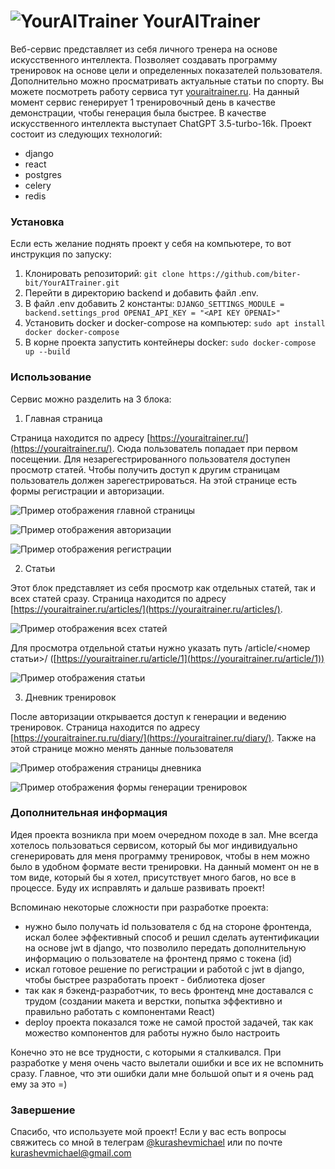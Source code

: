 ![YourAITrainer](https://github.com/biter-bit/YourAITrainer/blob/main/content/exact_inscription_youraitrainer_bodybuilding_an.jpg)
YourAITrainer
===============

Веб-сервис представляет из себя личного тренера на основе искусственного интеллекта. Позволяет создавать программу тренировок на основе цели и определенных показателей пользователя. Дополнительно можно просматривать актуальные статьи по спорту. Вы можете посмотреть работу сервиса тут [youraitrainer.ru](https://youraitrainer.ru). 
На данный момент сервис генерирует 1 тренировочный день в качестве демонстрации, чтобы генерация была быстрее. В качестве искусственного интеллекта выступает ChatGPT 3.5-turbo-16k. Проект состоит из следующих технологий: 

- django
- react
- postgres
- celery
- redis

### **Установка**

Если есть желание поднять проект у себя на компьютере, то вот инструкция по запуску:

1. Клонировать репозиторий: `git clone https://github.com/biter-bit/YourAITrainer.git`
2. Перейти в директорию backend и добавить файл .env.
3. В файл .env добавить 2 константы:
`DJANGO_SETTINGS_MODULE = backend.settings_prod
OPENAI_API_KEY = "<API KEY OPENAI>"`
4. Установить docker и docker-compose на компьютер: `sudo apt install docker docker-compose`
5. В корне проекта запустить контейнеры docker: `sudo docker-compose up --build`

### **Использование**

Сервис можно разделить на 3 блока:

1) Главная страница

Страница находится по адресу [https://youraitrainer.ru/](https://youraitrainer.ru/). Сюда пользователь попадает при первом посещении. Для незарегестрированного пользователя доступен просмотр статей. Чтобы получить доступ к другим страницам пользователь должен зарегестрироваться. На этой странице есть формы регистрации и авторизации.

![Пример отображения главной страницы](https://github.com/biter-bit/YourAITrainer/blob/main/content/main-2.png)

![Пример отображения авторизации](https://github.com/biter-bit/YourAITrainer/blob/main/content/authorization.png)

![Пример отображения регистрации](https://github.com/biter-bit/YourAITrainer/blob/main/content/registration.png)

2) Статьи

Этот блок представляет из себя просмотр как отдельных статей, так и всех статей сразу. Страница находится по адресу [https://youraitrainer.ru/articles/](https://youraitrainer.ru/articles/). 

![Пример отображения всех статей](https://github.com/biter-bit/YourAITrainer/blob/main/content/articles.png)

Для просмотра отдельной статьи нужно указать путь /article/<номер статьи>/ ([https://youraitrainer.ru/article/1](https://youraitrainer.ru/article/1))

![Пример отображения статьи](https://github.com/biter-bit/YourAITrainer/blob/main/content/article.png)

3) Дневник тренировок

После авторизации открывается доступ к генерации и ведению тренировок. Страница находится по адресу [https://youraitrainer.ru.ru/diary/](https://youraitrainer.ru/diary/). Также на этой странице можно менять данные пользователя

![Пример отображения страницы дневника](https://github.com/biter-bit/YourAITrainer/blob/main/content/diary.png)

![Пример отображения формы генерации тренировок](https://github.com/biter-bit/YourAITrainer/blob/main/content/generation.png)

### Дополнительная информация

Идея проекта возникла при моем очередном походе в зал. Мне всегда хотелось пользоваться сервисом, который бы мог индивидуально сгенерировать для меня программу тренировок, чтобы в нем можно было в удобном формате вести тренировки. На данный момент он не в том виде, который бы я хотел, присутствует много багов, но все в процессе. Буду их исправлять и дальше развивать проект! 

Вспоминаю некоторые сложности при разработке проекта: 

- нужно было получать id пользователя с бд на стороне фронтенда, искал более эффективный способ и решил сделать аутентификации на основе jwt в django, что позволило передать дополнительную информацию о пользователе на фронтенд прямо с токена (id)
- искал готовое решение по регистрации и работой с jwt в django, чтобы быстрее разработать проект - библиотека djoser
- так как я бэкенд-разработчик, то весь фронтенд мне доставался с трудом (создании макета и верстки, попытка эффективно и правильно работать с компонентами React)
- deploy проекта показался тоже не самой простой задачей, так как можество компонентов для работы нужно было настроить

Конечно это не все трудности, с которыми я сталкивался. При разработке у меня очень часто вылетали ошибки и все их не вспомнить сразу. Главное, что эти ошибки дали мне большой опыт и я очень рад ему за это =)

### Завершение

Спасибо, что используете мой проект! Если у вас есть вопросы свяжитесь со мной в телеграм [@kurashevmichael](https://t.me/kurashevmichael) или по почте kurashevmichael@gmail.com
